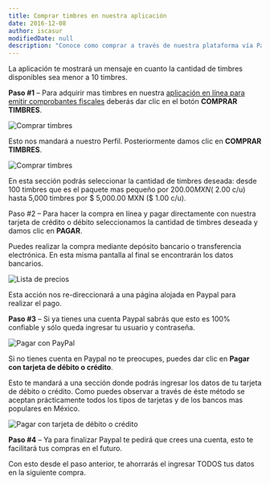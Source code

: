 ```yaml
---
title: Comprar timbres en nuestra aplicación
date: 2016-12-08
author: iscasur
modifiedDate: null
description: "Conoce como comprar a través de nuestra plataforma vía PayPal o transferencia bancaria"
---
```

La aplicación te mostrará un mensaje en cuanto la cantidad de timbres disponibles sea menor a 10 timbres.

**Paso #1** – Para adquirir mas timbres en nuestra [aplicación en línea para emitir comprobantes fiscales](https://facturacion.todoconta.com/) deberás dar clic en el botón **COMPRAR TIMBRES**.

![Comprar timbres](https://todoconta.s3-us-west-1.amazonaws.com/soporte/01-comprar-timbres.png)

Esto nos mandará a nuestro Perfil. Posteriormente damos clic en **COMPRAR TIMBRES**.

![Comprar timbres](https://todoconta.s3-us-west-1.amazonaws.com/soporte/02-comprar-timbres.png)

En esta sección podrás seleccionar la cantidad de timbres deseada: desde 100 timbres que es el paquete mas pequeño por $200.00 MXN ($ 2.00 c/u) hasta 5,000 timbres por $ 5,000.00 MXN ($ 1.00 c/u).

Paso #2 – Para hacer la compra en línea y pagar directamente con nuestra tarjeta de crédito o débito seleccionamos la cantidad de timbres deseada y damos clic en **PAGAR**.

Puedes realizar la compra mediante depósito bancario o transferencia electrónica. En esta misma pantalla al final se encontrarán los datos bancarios.

![Lista de precios](https://todoconta.s3-us-west-1.amazonaws.com/soporte/03-comprar-timbres.png)

Esta acción nos re-direccionará a una página alojada en Paypal para realizar el pago.

**Paso #3** – Si ya tienes una cuenta Paypal sabrás que esto es 100% confiable y sólo queda ingresar tu usuario y contraseña.

![Pagar con PayPal](https://todoconta.s3-us-west-1.amazonaws.com/soporte/04-comprar-timbres.png)

Si no tienes cuenta en Paypal no te preocupes, puedes dar clic en **Pagar con tarjeta de débito o crédito**.

Esto te mandará a una sección donde podrás ingresar los datos de tu tarjeta de débito o crédito. Como puedes observar a través de éste método se aceptan prácticamente todos los tipos de tarjetas y de los bancos mas populares en México.

![Pagar con tarjeta de débito o crédito](https://todoconta.s3-us-west-1.amazonaws.com/soporte/05-comprar-timbres.png)

**Paso #4** – Ya para finalizar Paypal te pedirá que crees una cuenta, esto te facilitará tus compras en el futuro.

Con esto desde el paso anterior, te ahorrarás el ingresar TODOS tus datos en la siguiente compra.